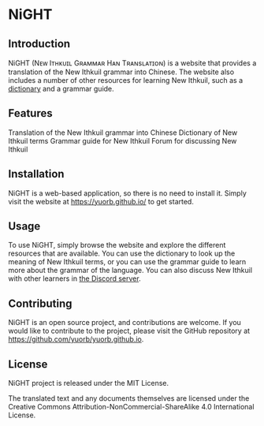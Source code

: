 # NiGHT
## Introduction
NiGHT (Nᴇᴡ Iᴛʜᴋᴜɪʟ Gʀᴀᴍᴍᴀʀ Hᴀɴ Tʀᴀɴsʟᴀᴛɪᴏɴ) is a website that provides a translation of the New Ithkuil grammar into Chinese. The website also includes a number of other resources for learning New Ithkuil, such as a [dictionary](https://yuorb.github.io/enthrirhc/) and a grammar guide.

## Features
Translation of the New Ithkuil grammar into Chinese
Dictionary of New Ithkuil terms
Grammar guide for New Ithkuil
Forum for discussing New Ithkuil
## Installation
NiGHT is a web-based application, so there is no need to install it. Simply visit the website at https://yuorb.github.io/ to get started.

## Usage
To use NiGHT, simply browse the website and explore the different resources that are available. You can use the dictionary to look up the meaning of New Ithkuil terms, or you can use the grammar guide to learn more about the grammar of the language. You can also discuss New Ithkuil with other learners in [the Discord server](https://discord.gg/PMzFpYJ).

## Contributing
NiGHT is an open source project, and contributions are welcome. If you would like to contribute to the project, please visit the GitHub repository at https://github.com/yuorb/yuorb.github.io.

## License
NiGHT project is released under the MIT License.

The translated text and any documents themselves are licensed under the Creative Commons Attribution-NonCommercial-ShareAlike 4.0 International License.
